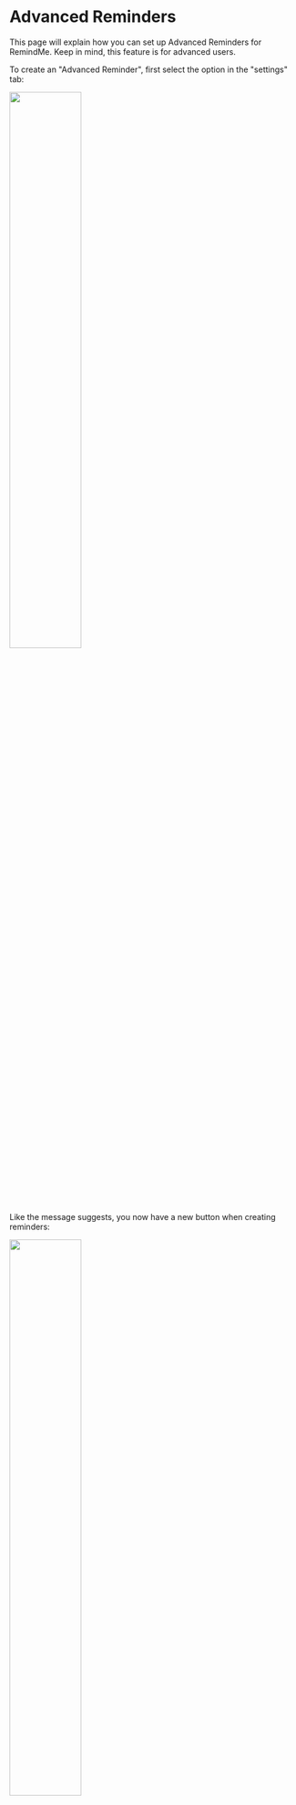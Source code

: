 # Advanced Reminders

This page will explain how you can set up Advanced Reminders for RemindMe. Keep in mind, this feature is for advanced users.

To create an "Advanced Reminder", first select the option in the "settings" tab:

<img src="https://i.imgur.com/83a0YQ8.png" width="50%"></img>

Like the message suggests, you now have a new button when creating reminders:

<img src="https://i.imgur.com/KHo1294.png" width="50%"></img>

With this new feature, you can do two new things: 


## 1. API Support

From RemindMe version 3.1.0 and onwards, you will be able to configure reminders that listen to API(s). 

### But what can i do with this?

Well, the possible things you can do with this are endless, but to give an example to my use-case: I have multiple conditional reminders set-up. Each reminder will
use the "Coingecko" API to check the price of a specific crypto-currency unit, for example Swissborg. When the price number on this page ( https://www.coingecko.com/en/coins/swissborg )
reaches $1.00 or higher, RemindMe will automatically notify me by showing an reminder.

<img src="https://i.imgur.com/7r2zAIE.png" width=50%></img>

As you can see, I have this set-up for multiple reminders. This means that RemindMe automatically checks the prices of multiple coins, without me having to do any work!
If you're not into crypto, you can also use this for anything else that has an public OR private(requires adding authenication to the 'other headers') API. I'll leave what you
want to do with that up to you :)

### How do i set it up?

See the following image:

<img src="https://i.imgur.com/9M66PRf.png" width="70%"></img>

From this interface, there are multiple things you can configure for your reminder. Please see the table below for an explanation on these properties.

| Field  | Explanation | Required |
| ------------- | ------------- | -------------|
| URL  | The full URL path to the API endpoint, including potential parameters  | ✔️  | 
| Type  | "GET" or "SET", the type of API call  | ✔️  | 
| Accept Header  | An optional HTTP "Accept" header  | ❌  | 
| Content-Type Header  | An optional HTTP "Content-Type" header  | ❌  | 
| Interval  | How often this reminder will ping the API to evaluate the condition(s), every {interval} minutes  | ✔️  | 
| On Popup  | What this reminder should do once the condition has been met. Either Delete itself(stop), or keep checking every <interval> (Repeat)  | ✔️  | 
| Other Headers  | Other headers you wish to send to the API endpoint, for example a HTTP Authorization header. This should be in JSON format  | ❌  | 
| Body  | The body data you wish to post to the API endpoint (only visible on POST, not on GET). This should be in JSON format  | ❌  | 

And for the rule section:

| Field  | Explanation | Required |
| ------------- | ------------- | -------------|
| Condition  | The type of condition, for now only "IF" is available  | ✔️  | 
| Data Type  | The data type of the property of the JSON response from the API (double, string, boolean)  | ✔️  | 
| Property  | The property you wish to check on. This is the name of the property in the JSON response. If it is nested, use dots ( "." ) | ✔️  | 
| Operator  | The operator to use on this condition, >, <, ==, etc  | ✔️  | 
| Value  | The value the property should have, for example {Property} >= {value}  | ✔️  | 

### How does it work?
Once all required fields have been filled in, you can add conditional logic. Note that you can add multiple conditions to a single reminder by pressing the "+" button! The reminder will
evaluate all conditions, and the conditions share an AND relation. So for example:

``` If ( (double) price > 10 AND (double) price < 20 AND (string) name startsWith sometext ) ```

If all 3 conditions evaluate to ```true``` then the reminder will pop up.

The reminder will check the 'property' on the JSON response from the API. For example, see this response from coingecko:

<img src="https://i.imgur.com/FI9h5gl.png" width="50%"></img>

If for example you want to check on the price of Swissborg in australian dollars(aud) you would type ```market_data.current_price.aud``` in the property field, and select 
```double``` in the ```Data Type``` field, since it is a numeric value

You can press the test button to check the connection to the API and to evaluate the condition(s).

Once everything looks good, you can press save. You're all set and you should see an reminder with an indicator that it is an conditional reminder! (www)

<img src="https://i.imgur.com/yeQzKst.png"></img>

Conditional reminders are loaded into the list after normal reminders, so you might have to switch pages.

### What doesn't work

Looping over arrays inside a JSON API response is not yet implemented. This might get implemented in the future.

### Also...

It is also possible to show the API data in an reminder's note text. You can do this by including ```API{url,path}``` in the reminder's note. For example:

```API{https://prices.runescape.wiki/api/v1/osrs/latest?id=9050,data.9050.low}``` This will call the api, and display the data ```data.9050.low```

To show some examples, see the following screenshot (Edit mode)

<img src="https://i.imgur.com/XDLsXSG.png" width="50%"></img>

This will result in:

<img src="https://i.imgur.com/0cOmeWY.png" width="50%"></img>

### Note

The "hide reminder" function from the "batch" tab will also work in combination with API reminders. Once the API condition has been met, you can configure it to execute the batch
code (or leave it empty) and show (or don't show) a reminder pop-up.

---------------


## 2. Windows Batch script code

Advanced Reminders can execute batch code when the reminder pops up. You can do a lot of things with that, but I'll leave that up to you ;)

<img src="https://i.imgur.com/eKla3ST.png" width="70%"></img>

I've pasted some example batch code to demonstrate it.

The reminder will now also have a different icon to indicate that it is an Advanced Reminder with batch code enabled. When you hover over the icon you will be able to quickly see the batch code:

<img src="https://i.imgur.com/jS3jNad.png" width="70%"></img>

To demonstrate how it looks when it pops up, I've made a .gif

<img src="https://i.imgur.com/C5gcAEV.gif" width="70%"></img>
